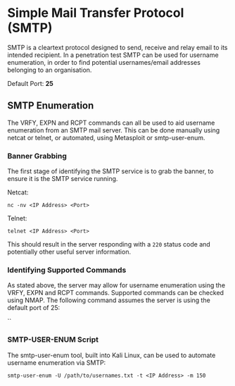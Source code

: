 # Simple Mail Transfer Protocol (SMTP)

SMTP is a cleartext protocol designed to send, receive and relay email to its intended recipient. In a penetration test SMTP can be used for username enumeration, in order to find potential usernames/email addresses belonging to an organisation.

Default Port: **25**

## SMTP Enumeration

The VRFY, EXPN and RCPT commands can all be used to aid username enumeration from an SMTP mail server. This can be done manually using netcat or telnet, or automated, using Metasploit or smtp-user-enum.

### Banner Grabbing

The first stage of identifying the SMTP service is to grab the banner, to ensure it is the SMTP service running.

Netcat:

`nc -nv <IP Address> <Port>`

Telnet:

`telnet <IP Address> <Port>`

This should result in the server responding with a `220` status code and potentially other useful server information.

### Identifying Supported Commands

As stated above, the server may allow for username enumeration using the VRFY, EXPN and RCPT commands. Supported commands can be checked using NMAP. The following command assumes the server is using the default port of 25:

``


### SMTP-USER-ENUM Script

The smtp-user-enum tool, built into Kali Linux, can be used to automate username enumeration via SMTP:

`smtp-user-enum -U /path/to/usernames.txt -t <IP Address> -m 150`
